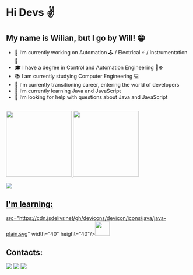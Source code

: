 # Hi Devs ✌
## My name is Wilian, but I go by Will! 😁


- 🔭 I’m currently working on Automation 🕹 / Electrical ⚡ / Instrumentation 🦿
- 🎓 I have a degree in Control and Automation Engineering 🤖⚙
- 📚 I am currently studying Computer Engineering 💻
- 🔄 I'm currently transitioning career, entering the world of developers
- 🌱 I’m currently learning Java and JavaScript
- 🤔 I’m looking for help with questions about Java and JavaScript 


##

<div>
<a href="https://github.com/wilianapfer">
<img height="180em" src="https://github-readme-stats.vercel.app/api/top-langs/?username=wilianapfer&layout=compact&langs_count=7&theme=merko"/>
<img height="180em" src="https://github-readme-stats.vercel.app/api?username=wilianapfer&show_icons=true&theme=merko&include_all_commits=true&count_private=true"/>
</div>

![](https://media.tenor.com/images/f069ae9aad2717278c6c95098884e558/tenor.gif)

## I'm learning:

src="https://cdn.jsdelivr.net/gh/devicons/devicon/icons/java/java-plain.svg" width="40" height="40"/><img src="https://cdn.jsdelivr.net/gh/devicons/devicon/icons/mysql/mysql-plain.svg" width="40" height="40" />

## Contacts:

<div>
           <p>
           <a href = "mailto:wilianapfer@gmail.com"><img src="https://img.shields.io/badge/Gmail-D14836?style=for-the-badge&logo=gmail&logoColor=white" target="_blank"></a> <a href="https://www.linkedin.com/in/wilian-aparecido-ferreira-9b04b3128" target="_blank"><img src="https://img.shields.io/badge/-LinkedIn-%230077B5?style=for-the-badge&logo=linkedin&logoColor=white" target="_blank"></a> <a href="https://instagram.com/will_iaan" target="_blank"><img src="https://img.shields.io/badge/-Instagram-%23E4405F?style=for-the-badge&logo=instagram&logoColor=white" target="_blank"></a>  
           <p>
</div>
          
   



